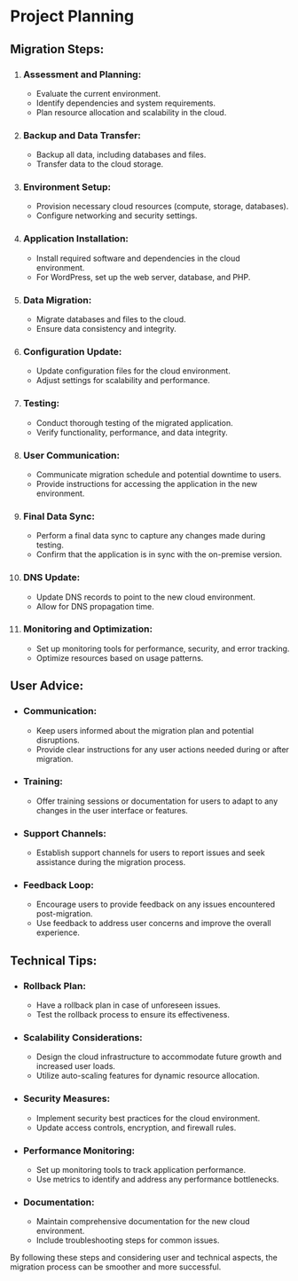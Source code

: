 # Project Planning

## Migration Steps:

1. ### Assessment and Planning:
   - Evaluate the current environment.
   - Identify dependencies and system requirements.
   - Plan resource allocation and scalability in the cloud.

2. ### Backup and Data Transfer:
   - Backup all data, including databases and files.
   - Transfer data to the cloud storage.

3. ### Environment Setup:
   - Provision necessary cloud resources (compute, storage, databases).
   - Configure networking and security settings.

4. ### Application Installation:
   - Install required software and dependencies in the cloud environment.
   - For WordPress, set up the web server, database, and PHP.

5. ### Data Migration:
   - Migrate databases and files to the cloud.
   - Ensure data consistency and integrity.

6. ### Configuration Update:
   - Update configuration files for the cloud environment.
   - Adjust settings for scalability and performance.

7. ### Testing:
   - Conduct thorough testing of the migrated application.
   - Verify functionality, performance, and data integrity.

8. ### User Communication:
   - Communicate migration schedule and potential downtime to users.
   - Provide instructions for accessing the application in the new environment.

9. ### Final Data Sync:
   - Perform a final data sync to capture any changes made during testing.
   - Confirm that the application is in sync with the on-premise version.

10. ### DNS Update:
    - Update DNS records to point to the new cloud environment.
    - Allow for DNS propagation time.

11. ### Monitoring and Optimization:
    - Set up monitoring tools for performance, security, and error tracking.
    - Optimize resources based on usage patterns.

## User Advice:

- ### Communication:
  - Keep users informed about the migration plan and potential disruptions.
  - Provide clear instructions for any user actions needed during or after migration.

- ### Training:
  - Offer training sessions or documentation for users to adapt to any changes in the user interface or features.

- ### Support Channels:
  - Establish support channels for users to report issues and seek assistance during the migration process.

- ### Feedback Loop:
  - Encourage users to provide feedback on any issues encountered post-migration.
  - Use feedback to address user concerns and improve the overall experience.

## Technical Tips:

- ### Rollback Plan:
  - Have a rollback plan in case of unforeseen issues.
  - Test the rollback process to ensure its effectiveness.

- ### Scalability Considerations:
  - Design the cloud infrastructure to accommodate future growth and increased user loads.
  - Utilize auto-scaling features for dynamic resource allocation.

- ### Security Measures:
  - Implement security best practices for the cloud environment.
  - Update access controls, encryption, and firewall rules.

- ### Performance Monitoring:
  - Set up monitoring tools to track application performance.
  - Use metrics to identify and address any performance bottlenecks.

- ### Documentation:
  - Maintain comprehensive documentation for the new cloud environment.
  - Include troubleshooting steps for common issues.

By following these steps and considering user and technical aspects, the migration process can be smoother and more successful.
